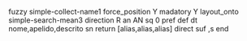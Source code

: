 fuzzy simple-collect-name1
   force_position Y
   madatory Y
   layout_onto simple-search-mean3
   direction R
   an AN
   sq 0
   pref 
   def 
    dt nome,apelido,descrito
    sn 
    return [alias,alias,alias]
    direct 
   suf ,s
end
